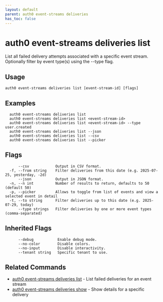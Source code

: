 ```yaml
---
layout: default
parent: auth0 event-streams deliveries
has_toc: false
---
```

# auth0 event-streams deliveries list

List all failed delivery attempts associated with a specific event stream.
Optionally filter by event type(s) using the --type flag.

## Usage
```
auth0 event-streams deliveries list [event-stream-id] [flags]
```

## Examples

```
  auth0 event-streams deliveries list
  auth0 event-streams deliveries list <event-stream-id>
  auth0 event-streams deliveries list <event-stream-id> --type user.created
  auth0 event-streams deliveries list --json
  auth0 event-streams deliveries list --csv
  auth0 event-streams deliveries list --picker
```


## Flags

```
      --csv            Output in CSV format.
  -f, --from string    Filter deliveries from this date (e.g. 2025-07-25, yesterday, -2d)
      --json           Output in JSON format.
  -n, --n int          Number of results to return, defaults to 50 (default 50)
  -p, --picker         Allows to toggle from list of events and view a selected event in detail
  -t, --to string      Filter deliveries up to this date (e.g. 2025-07-29, today)
      --type strings   Filter deliveries by one or more event types (comma-separated)
```


## Inherited Flags

```
      --debug           Enable debug mode.
      --no-color        Disable colors.
      --no-input        Disable interactivity.
      --tenant string   Specific tenant to use.
```


## Related Commands

- [auth0 event-streams deliveries list](auth0_event-streams_deliveries_list.md) - List failed deliveries for an event stream
- [auth0 event-streams deliveries show](auth0_event-streams_deliveries_show.md) - Show details for a specific delivery


